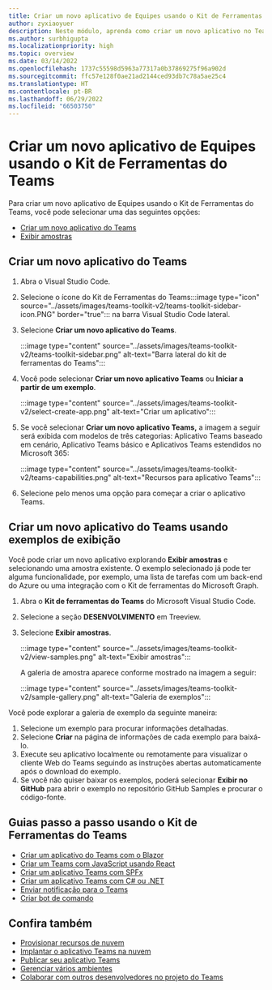 ```yaml
---
title: Criar um novo aplicativo de Equipes usando o Kit de Ferramentas do Teams
author: zyxiaoyuer
description: Neste módulo, aprenda como criar um novo aplicativo no Teams usando o Kit de ferramentas Teams, crie um novo aplicativo do Teams usando amostras de exibição
ms.author: surbhigupta
ms.localizationpriority: high
ms.topic: overview
ms.date: 03/14/2022
ms.openlocfilehash: 1737c55598d5963a77317a0b37869275f96a902d
ms.sourcegitcommit: ffc57e128f0ae21ad2144ced93db7c78a5ae25c4
ms.translationtype: HT
ms.contentlocale: pt-BR
ms.lasthandoff: 06/29/2022
ms.locfileid: "66503750"
---
```

# <a name="create-a-new-teams-app-using-teams-toolkit"></a>Criar um novo aplicativo de Equipes usando o Kit de Ferramentas do Teams 

Para criar um novo aplicativo de Equipes usando o Kit de Ferramentas do Teams, você pode selecionar uma das seguintes opções:

* [Criar um novo aplicativo do Teams](create-new-project.md#create-a-new-teams-app)
* [Exibir amostras](create-new-project.md#create-a-new-teams-app-using-view-samples)

## <a name="create-a-new-teams-app"></a>Criar um novo aplicativo do Teams

1. Abra o Visual Studio Code.
1. Selecione o ícone do Kit de Ferramentas do Teams:::image type="icon" source="../assets/images/teams-toolkit-v2/teams-toolkit-sidebar-icon.PNG" border="true"::: na barra Visual Studio Code lateral.
1. Selecione **Criar um novo aplicativo do Teams**.

   :::image type="content" source="../assets/images/teams-toolkit-v2/teams-toolkit-sidebar.png" alt-text="Barra lateral do kit de ferramentas do Teams":::

1. Você pode selecionar **Criar um novo aplicativo Teams** ou **Iniciar a partir de um exemplo**.

   :::image type="content" source="../assets/images/teams-toolkit-v2/select-create-app.png" alt-text="Criar um aplicativo":::

1. Se você selecionar **Criar um novo aplicativo Teams,** a imagem a seguir será exibida com modelos de três categorias: Aplicativo Teams baseado em cenário, Aplicativo Teams básico e Aplicativos Teams estendidos no Microsoft 365:

   :::image type="content" source="../assets/images/teams-toolkit-v2/teams-capabilities.png" alt-text="Recursos para aplicativo Teams":::

1. Selecione pelo menos uma opção para começar a criar o aplicativo Teams.

## <a name="create-a-new-teams-app-using-view-samples"></a>Criar um novo aplicativo do Teams usando exemplos de exibição

Você pode criar um novo aplicativo explorando **Exibir amostras** e selecionando uma amostra existente. O exemplo selecionado já pode ter alguma funcionalidade, por exemplo, uma lista de tarefas com um back-end do Azure ou uma integração com o Kit de ferramentas do Microsoft Graph.

 1. Abra o **Kit de ferramentas do Teams** do Microsoft Visual Studio Code.
 1. Selecione a seção **DESENVOLVIMENTO** em Treeview.
 1. Selecione **Exibir amostras**. 

    :::image type="content" source="../assets/images/teams-toolkit-v2/view-samples.png" alt-text="Exibir amostras":::

    A galeria de amostra aparece conforme mostrado na imagem a seguir:

    :::image type="content" source="../assets/images/teams-toolkit-v2/sample-gallery.png" alt-text="Galeria de exemplos":::

  Você pode explorar a galeria de exemplo da seguinte maneira:

  1. Selecione um exemplo para procurar informações detalhadas.
  1. Selecione **Criar** na página de informações de cada exemplo para baixá-lo. 
  1. Execute seu aplicativo localmente ou remotamente para visualizar o cliente Web do Teams seguindo as instruções abertas automaticamente após o download do exemplo.
  1. Se você não quiser baixar os exemplos, poderá selecionar **Exibir no GitHub** para abrir o exemplo no repositório GitHub Samples e procurar o código-fonte.

## <a name="step-by-step-guides-using-teams-toolkit"></a>Guias passo a passo usando o Kit de Ferramentas do Teams

* [Criar um aplicativo do Teams com o Blazor](../sbs-gs-blazorupdate.yml)
* [Criar um Teams com JavaScript usando React](../sbs-gs-javascript.yml)
* [Criar um aplicativo Teams com SPFx](../sbs-gs-spfx.yml)
* [Criar um aplicativo Teams com C# ou .NET](../sbs-gs-csharp.yml)
* [Enviar notificação para o Teams](../sbs-gs-notificationbot.yml)
* [Criar bot de comando](../sbs-gs-commandbot.yml)

## <a name="see-also"></a>Confira também

* [Provisionar recursos de nuvem](provision.md)
* [Implantar o aplicativo Teams na nuvem](deploy.md)
* [Publicar seu aplicativo Teams](../concepts/deploy-and-publish/appsource/publish.md)
* [Gerenciar vários ambientes](TeamsFx-multi-env.md)
* [Colaborar com outros desenvolvedores no projeto do Teams](TeamsFx-collaboration.md)
